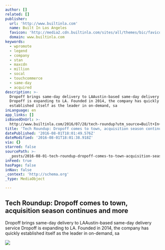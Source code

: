 ```yaml
---
author: []
related: []
publisher:
  url: 'http://www.builtinla.com'
  name: Built In Los Angeles
  favicon: 'http://media2.cdn.builtinla.com/sites/all/themes/bic/favicon.ico'
  domain: www.builtinla.com
keywords:
  - wpromote
  - legend
  - company
  - stan
  - maxcdn
  - million
  - socal
  - touchcommerce
  - same-day
  - acquired
description: >-
  Dropoff brings same-day delivery to LAAustin-based same-day delivery service
  Dropoff is expanding to LA. Founded in 2014, the company has quickly
  established itself as the leader in on-demand, sa
inLanguage: en
app_links: []
isBasedOnUrl: >-
  http://www.builtinla.com/2016/07/28/tech-roundup?utm_source=Built+In+LA+Weekly+Newsletter&utm_campaign=a724c7a290-Built_In_LA_Newsletter_4_21_16&utm_medium=email&utm_term=0_72db0551b7-a724c7a290-63818973
title: 'Tech Roundup: Dropoff comes to town, acquisition season continues and more'
datePublished: '2016-08-01T18:01:49.576Z'
dateModified: '2016-08-01T18:01:38.918Z'
via: {}
starred: false
sourcePath: >-
  _posts/2016-08-01-tech-roundup-dropoff-comes-to-town-acquisition-season-cont.md
inFeed: true
hasPage: false
inNav: false
_context: 'http://schema.org'
_type: MediaObject

---
```

<article style=""><h1>Tech Roundup: Dropoff comes to town, acquisition season continues and more</h1><p>Dropoff brings same-day delivery to LAAustin-based same-day delivery service Dropoff is expanding to LA. Founded in 2014, the company has quickly established itself as the leader in on-demand, sa</p><img src="http://media4.cdn.builtinla.com/sites/www.builtinla.com/files/imagecache/opengraph//sites/www.builtinla.com/files/dropoff_fb_2.jpg" /></article>